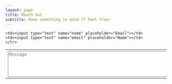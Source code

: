 ```yaml
---
layout: page
title: Reach out
subtitle: Have something in mind ?? Feel free!
---
```



<form action="https://formspree.io/wesudo.sh@gmail.com" method="POST" class="form" id="contact-form">
  <table><tr>
    
    <td><input type="text" name="name" placeholder="Email"></td>		
    <td><input type="text" name="email" placeholder="Name"></td>		 </tr>
  <tr>	
    <th colspan="2"><textarea name="msg" rows="5" placeholder="Message" cols="60""></textarea></th>
  </tr>
  </form>
